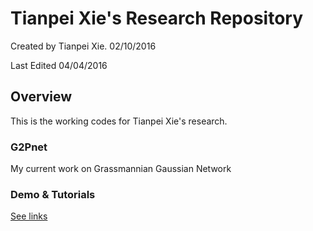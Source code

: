 # Tianpei Xie's Research Repository
Created by Tianpei Xie. 02/10/2016

Last Edited  04/04/2016

## Overview
This is the working codes for Tianpei Xie's research. 

### G2Pnet 
My current work on Grassmannian Gaussian Network

### Demo \& Tutorials
[See links](https://github.com/HeroResearchGroup/TianpeiResearch/tree/master/Demo_Tutorials)

